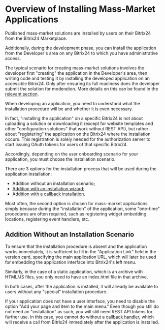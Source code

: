 # Overview of Installing Mass-Market Applications

Published mass-market solutions are installed by users on their Bitrix24 from the Bitrix24 Marketplace.

Additionally, during the development phase, you can install the application from the Developer's area on any Bitrix24 to which you have administrative access.

The typical scenario for creating mass-market solutions involves the developer first "creating" the application in the Developer's area, then writing code and testing it by installing the developed application on an accessible Bitrix24. Only after ensuring its full readiness does the developer submit the solution for moderation. More details on this can be found in the [relevant section](../../../market/preparing-to-publish/how-to-add-app.md).

When developing an application, you need to understand what the installation procedure will be and whether it is even necessary.

In fact, "installing the application" on a specific Bitrix24 is not about uploading a solution or downloading it (except for website templates and other "configuration solutions" that work without REST API), but rather about "registering" the application on the Bitrix24 where the installation occurs. This registration is solely needed for the authorization server to start issuing OAuth tokens for users of that specific Bitrix24.

Accordingly, depending on the user onboarding scenario for your application, you must choose the installation scenario.

There are 3 options for the installation process that will be used during the application installation:

- Addition without an installation scenario;
- [Addition with an installation wizard](./installation-master.md);
- [Addition with a callback installation](./installation-callback.md).

Most often, the second option is chosen for mass-market applications simply because during the "installation" of the application, some "one-time" procedures are often required, such as registering widget embedding locations, registering event handlers, etc.

## Addition Without an Installation Scenario

To ensure that the installation procedure is absent and the application works immediately, it is sufficient to fill in the "Application Link" field in the version card, specifying the main application URL, which will later be used for embedding the application interface into Bitrix24's left menu.

Similarly, in the case of a static application, which is an archive with HTML/JS files, you only need to have an index.html file in that archive.

In both cases, after the application is installed, it will already be available to users without any "special" installation procedure.

If your application does not have a user interface, you need to disable the option "Add your page and item to the main menu." Even though you still do not need an "installation" as such, you will still need REST API tokens for further use. In this case, you cannot do without a [callback handler](./installation-callback.md), which will receive a call from Bitrix24 immediately after the application is installed.